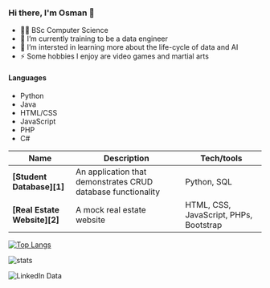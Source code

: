 ### Hi there, I'm Osman 👋

- 👨‍🎓 BSc Computer Science
- 🔭 I’m currently training to be a data engineer
- 🌱 I’m intersted in learning more about the life-cycle of data and AI
- ⚡ Some hobbies I enjoy are video games and martial arts

#### Languages

- Python
- Java
- HTML/CSS
- JavaScript
- PHP
- C#

| Name                         | Description                     | Tech/tools                                                        |
| -----------------------------| ------------------------        | ----------------------
| **[Student Database][1]**      | An application that demonstrates CRUD database functionality      | Python, SQL
| **[Real Estate Website][2]**       | A mock real estate website   | HTML, CSS, JavaScript, PHPs, Bootstrap

[![Top Langs](https://github-readme-stats.vercel.app/api/top-langs/?username=oar04&layout=compact)](https://github.com/anuraghazra/github-readme-stats)

![stats](https://github-readme-stats.vercel.app/api?username=oar04&show_icons=true&&count_private=true&include_all_commits=true)

<!-- <p><img align="center" src="https://github-readme-streak-stats.herokuapp.com/?user=court534&" alt="oar04" /></p>aaa -->


![LinkedIn Data](https://user-images.githubusercontent.com/98668593/233401754-902cf9c6-ef41-4168-b869-ec34fae7adfb.png)
